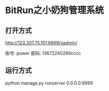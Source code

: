 ﻿# BitRun之小奶狗管理系统

## 打开方式

http://123.207.75.151:9999/xadmin/

账号: power
密码: 13672240290cccc

## 运行方式

python manage.py runserver 0.0.0.0:9999
